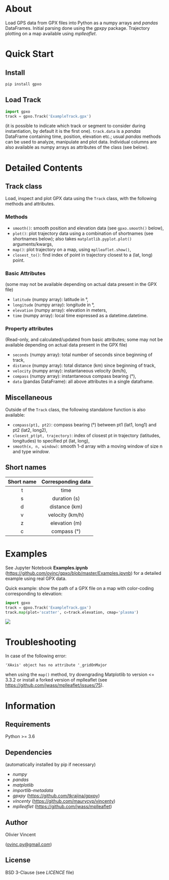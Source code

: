 About
=====

Load GPS data from GPX files into Python as a numpy arrays and *pandas* DataFrames. Initial parsing done using the *gpxpy* package. Trajectory plotting on a map available using *mplleaflet*.

Quick Start
===========

Install
-------

```bash
pip install gpxo
```

Load Track
----------

```python
import gpxo
track = gpxo.Track('ExampleTrack.gpx')
```
(it is possible to indicate which track or segment to consider during instantiation, by default it is the first one).
`track.data` is a *pandas* DataFrame containing time, position, elevation etc.; usual *pandas* methods can be used to analyze, manipulate and plot data. Individual columns are also available as numpy arrays as attributes of the class (see below).


Detailed Contents
=================

Track class
-----------

Load, inspect and plot GPX data using the `Track` class, with the following methods and attributes.

### Methods

- `smooth()`: smooth position and elevation data (see `gpxo.smooth()` below),
- `plot()`: plot trajectory data using a combination of shortnames (see shortnames below); also takes `matplotlib.pyplot.plot()` arguments/kwargs,
- `map()`: plot trajectory on a map, using `mplleaflet.show()`,
- `closest_to()`: find index of point in trajectory closest to a (lat, long) point.

### Basic Attributes

(some may not be available depending on actual data present in the GPX file)

- `latitude` (numpy array): latitude in °,
- `longitude` (numpy array): longitude in °,
- `elevation` (numpy array): elevation in meters,
- `time` (numpy array): local time expressed as a datetime.datetime.

### Property attributes

(Read-only, and calculated/updated from basic attributes; some may not be available depending on actual data present in the GPX file)
- `seconds` (numpy array): total number of seconds since beginning of track,
- `distance` (numpy array): total distance (km) since beginning of track,
- `velocity` (numpy array): instantaneous velocity (km/h),
- `compass` (numpy array): instantaneous compass bearing (°),
- `data` (pandas DataFrame): all above attributes in a single dataframe.

## Miscellaneous

Outside of the `Track` class, the following standalone function is also available:
- `compass(pt1, pt2)`: compass bearing (°) between pt1 (lat1, long1) and pt2 (lat2, long2),
- `closest_pt(pt, trajectory)`: index of closest pt in trajectory (latitudes, longitudes) to specified pt (lat, long),
- `smooth(x, n, window)`: smooth 1-d array with a moving window of size n and type *window*.

## Short names

| Short name | Corresponding data
| :--------: | :----------------:
|     t      |  time
|     s      |  duration (s)
|     d      |  distance (km)
|     v      |  velocity (km/h)
|     z      |  elevation (m)
|     c      |  compass (°)

Examples
========

See Jupyter Notebook **Examples.ipynb** (https://github.com/ovinc/gpxo/blob/master/Examples.ipynb) for a detailed example using real GPX data.

Quick example: show the path of a GPX file on a map with color-coding corresponding to elevation:

```python
import gpxo
track = gpxo.Track('ExampleTrack.gpx')
track.map(plot='scatter', c=track.elevation, cmap='plasma')
```

![](https://raw.githubusercontent.com/ovinc/gpxo/master/media/map-elev.png)

Troubleshooting
===============

In case of the following error:
```
'XAxis' object has no attribute '_gridOnMajor
```

when using the `map()` method, try downgrading Matplotlib to version <= 3.3.2 or install a forked version of mplleaflet (see https://github.com/jwass/mplleaflet/issues/75).

Information
===========

Requirements
------------

Python >= 3.6

Dependencies
------------

(automatically installed by pip if necessary)

- *numpy*
- *pandas*
- *matplotlib*
- *importlib-metadata*
- *gpxpy* (https://github.com/tkrajina/gpxpy)
- *vincenty* (https://github.com/maurycyp/vincenty)
- *mplleaflet* (https://github.com/jwass/mplleaflet)

Author
------

Olivier Vincent

(ovinc.py@gmail.com)

License
-------

BSD 3-Clause (see *LICENCE* file)
